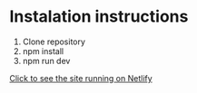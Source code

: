# Instalation instructions
1. Clone repository
2. npm install
3. npm run dev

[Click to see the site running on Netlify](https://tasklist-pz.netlify.app/)
